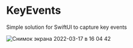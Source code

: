 # KeyEvents
Simple solution for SwiftUI to capture key events

![Снимок экрана 2022-03-17 в 16 04 42](https://user-images.githubusercontent.com/20771591/158814564-228b8d5b-f7e9-4eeb-a694-d91cf185f4bc.png)

